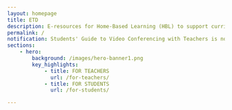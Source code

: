 ```yaml
---
layout: homepage
title: ETD
description: E-resources for Home-Based Learning (HBL) to support curriculum continuity
permalink: /
notification: Students' Guide to Video Conferencing with Teachers is now available!
sections:
    - hero:
        background: /images/hero-banner1.png
        key_highlights:
            - title: FOR TEACHERS
              url: /for-teachers/
            - title: FOR STUDENTS
              url: /for-students/

---
```

